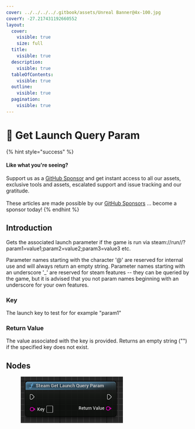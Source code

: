```yaml
---
cover: ../../../../.gitbook/assets/Unreal Banner@4x-100.jpg
coverY: -27.217431192660552
layout:
  cover:
    visible: true
    size: full
  title:
    visible: true
  description:
    visible: true
  tableOfContents:
    visible: true
  outline:
    visible: true
  pagination:
    visible: true
---
```


# 🔵 Get Launch Query Param

{% hint style="success" %}
#### Like what you're seeing?

Support us as a [GitHub Sponsor](../../../../become-a-sponsor/) and get instant access to all our assets, exclusive tools and assets, escalated support and issue tracking and our gratitude.\
\
These articles are made possible by our [GitHub Sponsors](../../../../become-a-sponsor/) ... become a sponsor today!
{% endhint %}

## Introduction

Gets the associated launch parameter if the game is run via steam://run//?param1=value1;param2=value2;param3=value3 etc.

Parameter names starting with the character '@' are reserved for internal use and will always return an empty string. Parameter names starting with an underscore '\_' are reserved for steam features -- they can be queried by the game, but it is advised that you not param names beginning with an underscore for your own features.

### Key

The launch key to test for for example "param1"

### Return Value

The value associated with the key is provided. Returns an empty string ("") if the specified key does not exist.

## Nodes

<figure><img src="../../../../.gitbook/assets/image (22).png" alt=""><figcaption></figcaption></figure>
